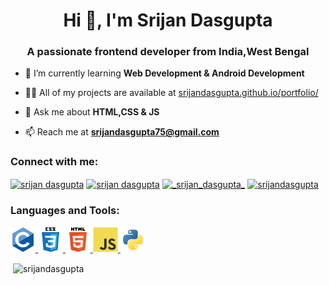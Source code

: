 <h1 align="center">Hi 👋, I'm Srijan Dasgupta</h1>
<h3 align="center">A passionate frontend developer from India,West Bengal</h3>

- 🌱 I’m currently learning **Web Development & Android Development**

- 👨‍💻 All of my projects are available at [srijandasgupta.github.io/portfolio/](srijandasgupta.github.io/portfolio/)

- 💬 Ask me about **HTML,CSS & JS**

- 📫 Reach me at **srijandasgupta75@gmail.com**

<h3 align="left">Connect with me:</h3>
<p align="left">
<a href="https://linkedin.com/in/srijan dasgupta" target="blank"><img align="center" src="https://raw.githubusercontent.com/rahuldkjain/github-profile-readme-generator/master/src/images/icons/Social/linked-in-alt.svg" alt="srijan dasgupta" height="30" width="40" /></a>
<a href="https://fb.com/srijan dasgupta" target="blank"><img align="center" src="https://raw.githubusercontent.com/rahuldkjain/github-profile-readme-generator/master/src/images/icons/Social/facebook.svg" alt="srijan dasgupta" height="30" width="40" /></a>
<a href="https://instagram.com/_srijan_dasgupta_" target="blank"><img align="center" src="https://raw.githubusercontent.com/rahuldkjain/github-profile-readme-generator/master/src/images/icons/Social/instagram.svg" alt="_srijan_dasgupta_" height="30" width="40" /></a>
<a href="https://www.codechef.com/users/srijandasgupta" target="blank"><img align="center" src="https://cdn.jsdelivr.net/npm/simple-icons@3.1.0/icons/codechef.svg" alt="srijandasgupta" height="30" width="40" /></a>
</p>

<h3 align="left">Languages and Tools:</h3>
<p align="left"> <a href="https://www.cprogramming.com/" target="_blank" rel="noreferrer"> <img src="https://raw.githubusercontent.com/devicons/devicon/master/icons/c/c-original.svg" alt="c" width="40" height="40"/> </a> <a href="https://www.w3schools.com/css/" target="_blank" rel="noreferrer"> <img src="https://raw.githubusercontent.com/devicons/devicon/master/icons/css3/css3-original-wordmark.svg" alt="css3" width="40" height="40"/> </a> <a href="https://www.w3.org/html/" target="_blank" rel="noreferrer"> <img src="https://raw.githubusercontent.com/devicons/devicon/master/icons/html5/html5-original-wordmark.svg" alt="html5" width="40" height="40"/> </a> <a href="https://developer.mozilla.org/en-US/docs/Web/JavaScript" target="_blank" rel="noreferrer"> <img src="https://raw.githubusercontent.com/devicons/devicon/master/icons/javascript/javascript-original.svg" alt="javascript" width="40" height="40"/> </a> <a href="https://www.python.org" target="_blank" rel="noreferrer"> <img src="https://raw.githubusercontent.com/devicons/devicon/master/icons/python/python-original.svg" alt="python" width="40" height="40"/> </a> </p>

<p>&nbsp;<img align="center" src="https://github-readme-stats.vercel.app/api?username=srijandasgupta&show_icons=true&locale=en" alt="srijandasgupta" /></p>


